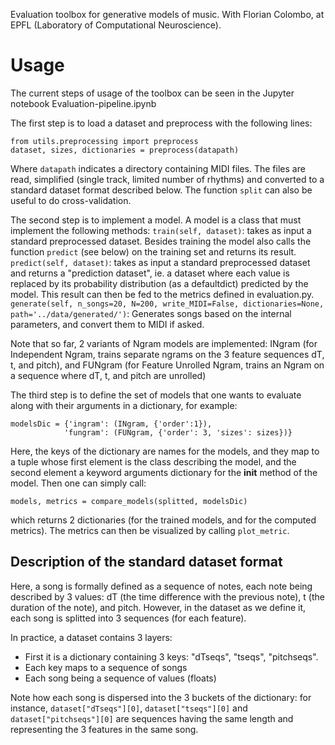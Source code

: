 Evaluation toolbox for generative models of music.
With Florian Colombo, at EPFL (Laboratory of Computational Neuroscience).

# Usage
The current steps of usage of the toolbox can be seen in the Jupyter notebook Evaluation-pipeline.ipynb

The first step is to load a dataset and preprocess with the following lines:
```
from utils.preprocessing import preprocess
dataset, sizes, dictionaries = preprocess(datapath)
```
Where `datapath` indicates a directory containing MIDI files. The files are read, simplified (single track, limited number of rhythms)  and converted to a standard dataset format described below.
The function `split` can also be useful to do cross-validation.

The second step is to implement a model. A model is a class that must implement the following methods:
`train(self, dataset)`: takes as input a standard preprocessed dataset. Besides training the model also calls the function `predict` (see below) on the training set and returns its result.
`predict(self, dataset)`: takes as input a standard preprocessed dataset and returns a "prediction dataset", ie. a dataset where each value is replaced by its probability distribution (as a defaultdict) predicted by the model. This result can then be fed to the metrics defined in evaluation.py.
`generate(self, n_songs=20, N=200, write_MIDI=False, dictionaries=None, path='../data/generated/')`: Generates songs based on the internal parameters, and convert them to MIDI if asked. 

Note that so far, 2 variants of Ngram models are implemented: INgram (for Independent Ngram, trains separate ngrams on the 3 feature sequences dT, t, and pitch), and FUNgram (for Feature Unrolled Ngram, trains an Ngram on a sequence where dT, t, and pitch are unrolled)

The third step is to define the set of models that one wants to evaluate along with their arguments in a dictionary, for example:
```
modelsDic = {'ingram': (INgram, {'order':1}),
            'fungram': (FUNgram, {'order': 3, 'sizes': sizes})}
```
Here, the keys of the dictionary are names for the models, and they map to a tuple whose first element is the class describing the model, and the second element a keyword arguments dictionary for the __init__ method of the model.
Then one can simply call:
```
models, metrics = compare_models(splitted, modelsDic)
```
which returns 2 dictionaries (for the trained models, and for the computed metrics). The metrics can then be visualized by calling `plot_metric`.

## Description of the standard dataset format
Here, a song is formally defined as a sequence of notes, each note being described by 3 values: dT (the time difference with the previous note), t (the duration of the note), and pitch. However, in the dataset as we define it, each song is splitted into 3 sequences (for each feature).
 
In practice, a dataset contains 3 layers:
- First it is a dictionary containing 3 keys: "dTseqs", "tseqs", "pitchseqs".
- Each key maps to a sequence of songs
- Each song being a sequence of values (floats) 

Note how each song is dispersed into the 3 buckets of the dictionary: for instance, `dataset["dTseqs"][0]`, `dataset["tseqs"][0]` and `dataset["pitchseqs"][0]` are sequences having the same length and representing the 3 features in the same song.
